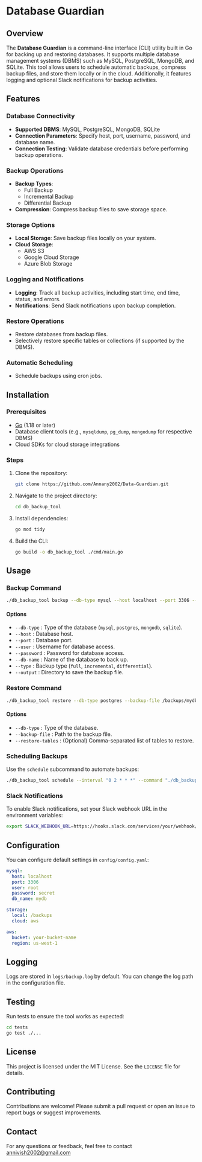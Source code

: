 # Database Guardian

## Overview

The **Database Guardian** is a command-line interface (CLI) utility built in Go for backing up and restoring databases. It supports multiple database management systems (DBMS) such as MySQL, PostgreSQL, MongoDB, and SQLite. This tool allows users to schedule automatic backups, compress backup files, and store them locally or in the cloud. Additionally, it features logging and optional Slack notifications for backup activities.

## Features

### Database Connectivity

- **Supported DBMS**: MySQL, PostgreSQL, MongoDB, SQLite
- **Connection Parameters**: Specify host, port, username, password, and database name.
- **Connection Testing**: Validate database credentials before performing backup operations.

### Backup Operations

- **Backup Types**:
  - Full Backup
  - Incremental Backup
  - Differential Backup
- **Compression**: Compress backup files to save storage space.

### Storage Options

- **Local Storage**: Save backup files locally on your system.
- **Cloud Storage**:
  - AWS S3
  - Google Cloud Storage
  - Azure Blob Storage

### Logging and Notifications

- **Logging**: Track all backup activities, including start time, end time, status, and errors.
- **Notifications**: Send Slack notifications upon backup completion.

### Restore Operations

- Restore databases from backup files.
- Selectively restore specific tables or collections (if supported by the DBMS).

### Automatic Scheduling

- Schedule backups using cron jobs.

## Installation

### Prerequisites

- [Go](https://golang.org/doc/install) (1.18 or later)
- Database client tools (e.g., `mysqldump`, `pg_dump`, `mongodump` for respective DBMS)
- Cloud SDKs for cloud storage integrations

### Steps

1. Clone the repository:
   ```bash
   git clone https://github.com/Annany2002/Data-Guardian.git
   ```
2. Navigate to the project directory:
   ```bash
   cd db_backup_tool
   ```
3. Install dependencies:
   ```bash
   go mod tidy
   ```
4. Build the CLI:
   ```bash
   go build -o db_backup_tool ./cmd/main.go
   ```

## Usage

### Backup Command

```bash
./db_backup_tool backup --db-type mysql --host localhost --port 3306 --user root --password secret --db-name mydb --type full --output /backups
```

#### Options

- `--db-type` : Type of the database (`mysql`, `postgres`, `mongodb`, `sqlite`).
- `--host` : Database host.
- `--port` : Database port.
- `--user` : Username for database access.
- `--password` : Password for database access.
- `--db-name` : Name of the database to back up.
- `--type` : Backup type (`full`, `incremental`, `differential`).
- `--output` : Directory to save the backup file.

### Restore Command

```bash
./db_backup_tool restore --db-type postgres --backup-file /backups/mydb_backup.gz
```

#### Options

- `--db-type` : Type of the database.
- `--backup-file` : Path to the backup file.
- `--restore-tables` : (Optional) Comma-separated list of tables to restore.

### Scheduling Backups

Use the `schedule` subcommand to automate backups:

```bash
./db_backup_tool schedule --interval "0 2 * * *" --command "./db_backup_tool backup ..."
```

### Slack Notifications

To enable Slack notifications, set your Slack webhook URL in the environment variables:

```bash
export SLACK_WEBHOOK_URL=https://hooks.slack.com/services/your/webhook/url
```

## Configuration

You can configure default settings in `config/config.yaml`:

```yaml
mysql:
  host: localhost
  port: 3306
  user: root
  password: secret
  db_name: mydb

storage:
  local: /backups
  cloud: aws

aws:
  bucket: your-bucket-name
  region: us-west-1
```

## Logging

Logs are stored in `logs/backup.log` by default. You can change the log path in the configuration file.

## Testing

Run tests to ensure the tool works as expected:

```bash
cd tests
go test ./...
```

## License

This project is licensed under the MIT License. See the `LICENSE` file for details.

## Contributing

Contributions are welcome! Please submit a pull request or open an issue to report bugs or suggest improvements.

## Contact

For any questions or feedback, feel free to contact annivish2002@gmail.com
